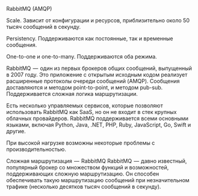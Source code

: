 RabbitMQ (AMQP)

Scale. Зависит от конфигурации и ресурсов, приблизительно около 50 тысяч сообщений в секунду.

Persistency. Поддерживаются как постоянные, так и временные сообщения.

One-to-one и one-to-many. Поддерживаются оба режима.

RabbitMQ  —  один из первых брокеров общих сообщений, выпущенный в 2007 году. Это приложение с открытым исходным кодом реализует расширенные протоколы очереди сообщений (AMQP). Сообщения доставляются и методом point-to-point, и методом pub-sub. Поддерживается сложная логика маршрутизации.

Есть несколько управляемых сервисов, которые позволяют использовать RabbitMQ как SaaS, но он не входит в стек крупных облачных провайдеров. RabbitMQ поддерживается всеми основными языками, включая Python, Java, .NET, PHP, Ruby, JavaScript, Go, Swift и другие.

При высокой нагрузке возможны некоторые проблемы с производительностью.

Сложная маршрутизация  —  RabbitMQ
RabbitMQ  —  давно известный, популярный брокер со множеством функций и возможностей, поддерживающих сложную маршрутизацию. Он способен обеспечивать такую маршрутизацию сообщений при незначительном трафике (несколько десятков тысяч сообщений в секунду).
